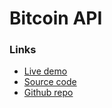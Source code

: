 # Bitcoin API

### Links

+ [Live demo](https://vue-bitcoin-api.rjlevy.repl.co/)
+ [Source code](https://repl.it/@rjlevy/vue-bitcoin-api)
+ [Github repo](https://github.com/rolandjlevy/vue-bitcoin-api)